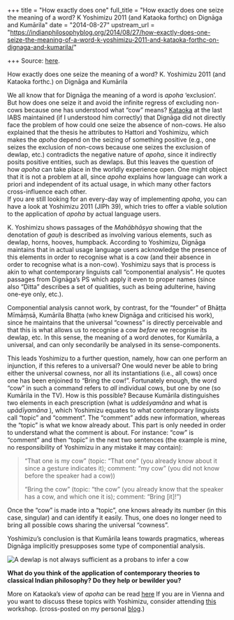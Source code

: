 +++
title = "How exactly does one"
full_title = "How exactly does one seize the meaning of a word? K Yoshimizu 2011 (and Kataoka forthc) on Dignāga and Kumārila"
date = "2014-08-27"
upstream_url = "https://indianphilosophyblog.org/2014/08/27/how-exactly-does-one-seize-the-meaning-of-a-word-k-yoshimizu-2011-and-kataoka-forthc-on-dignaga-and-kumarila/"

+++
Source: [here](https://indianphilosophyblog.org/2014/08/27/how-exactly-does-one-seize-the-meaning-of-a-word-k-yoshimizu-2011-and-kataoka-forthc-on-dignaga-and-kumarila/).

How exactly does one seize the meaning of a word? K. Yoshimizu 2011 (and Kataoka forthc.) on Dignāga and Kumārila

We all know that for Dignāga the meaning of a word is *apoha*
‘exclusion’. But how does one seize it and avoid the infinite regress of
excluding non-cows because one has understood what “cow” means?
[Kataoka](http://elisafreschi.com/2014/08/19/apoha-in-dignaga-according-to-kataoka/ "First day at the IABS: Apoha in Dignāga according to Kataoka")
at the last IABS maintained (if I understood him correctly) that Dignāga
did not directly face the problem of how could one seize the absence of
non-cows. He also explained that the thesis he attributes to Hattori and
Yoshimizu, which makes the *apoha* depend on the seizing of something
positive (e.g., one seizes the exclusion of non-cows because one seizes
the exclusion of dewlap, etc.) contradicts the negative nature of
*apoha*, since it indirectly posits positive entities, such as dewlaps.
But this leaves the question of how *apoha* can take place in the
worldly experience open. One might object that it is not a problem at
all, since *apoha* explains how language can work a priori and
independent of its actual usage, in which many other factors
cross-influence each other.  
If you are still looking for an every-day way of implementing *apoha*,
you can have a look at Yoshimizu 2011 (JIPh 39), which tries to offer a
viable solution to the application of *apoha* by actual language users.

K. Yoshimizu shows passages of the *Mahābhāṣya* showing that the
denotation of *gauḥ* is described as involving various elements, such as
dewlap, horns, hooves, humpback. According to Yoshimizu, Dignāga
maintains that in actual usage language users acknowledge the presence
of this elements in order to recognise what is a cow (and their absence
in order to recognise what is a non-cow). Yoshimizu says that is process
is akin to what contemporary linguists call “componential analysis”. He
quotes passages from Dignāga’s PS which apply it even to proper names
(since also “Ḍitta” describes a set of qualities, such as being
adulterine, having one-eye only, etc.).

Componential analysis cannot work, by contrast, for the “founder” of
Bhāṭṭa Mīmāṃsā, Kumārila Bhaṭṭa (who knew Dignāga and criticised his
work), since he maintains that the universal “cowness” is directly
perceivable and that this is what allows us to recognise a cow *before*
we recognise its dewlap, etc. In this sense, the meaning of a word
denotes, for Kumārila, a universal, and can only secondarily be analysed
in its sense-components.

This leads Yoshimizu to a further question, namely, how can one perform
an injunction, if this referes to a universal? One would never be able
to bring either the universal cowness, nor all its instantiations (i.e.,
all cows) once one has been enjoined to “Bring the cow!”. Fortunately
enough, the word “cow” in such a command refers to *all* individual
cows, but one by one (so Kumārila in the TV). How is this possible?
Because Kumārila distinguishes two elements in each prescription (what
is *uddeśyamāna* and what is *upādīyamāna* ), which Yoshimizu equates to
what contemporary linguists call “topic” and “comment”. The “comment”
adds new information, whereas the “topic” is what we know already about.
This part is only needed in order to understand what the comment is
about. For instance: “cow” is “comment” and then “topic” in the next two
sentences (the example is mine, no responsibility of Yoshimizu in any
mistake it may contain):

> “That one is my cow” (topic: “That one” (you already know about it
> since a gesture indicates it); comment: “my cow” (you did not know
> before the speaker had a cow))
>
> “Bring the cow” (topic: “the cow” (you already know that the speaker
> has a cow, and which one it is); comment: “Bring \[it\]!”)

Once the “cow” is made into a “topic”, one knows already its number (in
this case, singular) and can identify it easily. Thus, one does no
longer need to bring all possible cows sharing the universal “cowness”.

Yoshimizu’s conclusion is that Kumārila leans towards pragmatics,
whereas Dignāga implicitly presupposes some type of componential
analysis.

![A dewlap is not always sufficient as a probans to infer a
cow](http://m2.i.pbase.com/o6/36/718136/1/73528222.cEBJL7sn.1marty011014030.jpg)

**What do you think of the application of contemporary theories to
classical Indian philosophy? Do they help or bewilder you?**

More on Kataoka’s view of *apoha* can be read
[here](http://elisafreschi.com/2014/08/19/apoha-in-dignaga-according-to-kataoka/ "First day at the IABS: Apoha in Dignāga according to Kataoka")
If you are in Vienna and you want to discuss these topics with
Yoshimizu, consider attending
[this](http://elisafreschi.com/announcements/kiyotaka-yoshimizu-on-semantics-or-pragmatics/)
workshop. (cross-posted on my personal [blog](http://elisafreschi.com).)
